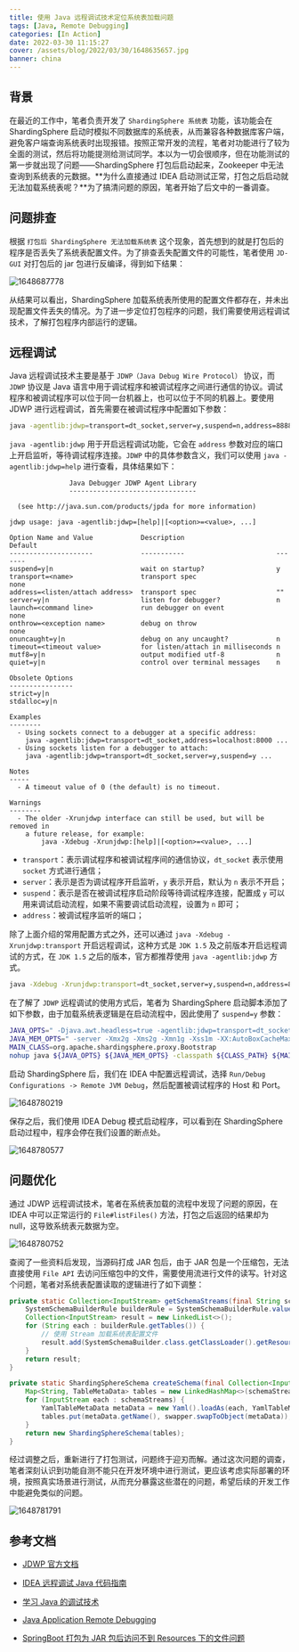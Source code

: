 ```yaml
---
title: 使用 Java 远程调试技术定位系统表加载问题
tags: [Java, Remote Debugging]
categories: [In Action]
date: 2022-03-30 11:15:27
cover: /assets/blog/2022/03/30/1648635657.jpg
banner: china
---
```


## 背景

在最近的工作中，笔者负责开发了 `ShardingSphere 系统表` 功能，该功能会在 ShardingSphere 启动时模拟不同数据库的系统表，从而兼容各种数据库客户端，避免客户端查询系统表时出现报错。按照正常开发的流程，笔者对功能进行了较为全面的测试，然后将功能提测给测试同学。本以为一切会很顺序，但在功能测试的第一步就出现了问题——ShardingSphere 打包后启动起来，Zookeeper 中无法查询到系统表的元数据。**为什么直接通过 IDEA 启动测试正常，打包之后启动就无法加载系统表呢？**为了搞清问题的原因，笔者开始了后文中的一番调查。

## 问题排查

根据 `打包后 ShardingSphere 无法加载系统表` 这个现象，首先想到的就是打包后的程序是否丢失了系统表配置文件。为了排查丢失配置文件的可能性，笔者使用 `JD-GUI` 对打包后的 jar 包进行反编译，得到如下结果：

![1648687778](/assets/blog/2022/03/31/1648687778.png)

从结果可以看出，ShardingSphere 加载系统表所使用的配置文件都存在，并未出现配置文件丢失的情况。为了进一步定位打包程序的问题，我们需要使用远程调试技术，了解打包程序内部运行的逻辑。

## 远程调试

Java 远程调试技术主要是基于 `JDWP（Java Debug Wire Protocol）` 协议，而 `JDWP` 协议是 Java 语言中用于调试程序和被调试程序之间进行通信的协议。调试程序和被调试程序可以位于同一台机器上，也可以位于不同的机器上。要使用 JDWP 进行远程调试，首先需要在被调试程序中配置如下参数：

```bash
java -agentlib:jdwp=transport=dt_socket,server=y,suspend=n,address=8888 -jar xxx.jar
```

`java -agentlib:jdwp` 用于开启远程调试功能，它会在 `address` 参数对应的端口上开启监听，等待调试程序连接。`JDWP` 中的具体参数含义，我们可以使用 `java -agentlib:jdwp=help` 进行查看，具体结果如下：

```
               Java Debugger JDWP Agent Library
               --------------------------------

  (see http://java.sun.com/products/jpda for more information)

jdwp usage: java -agentlib:jdwp=[help]|[<option>=<value>, ...]

Option Name and Value            Description                       Default
---------------------            -----------                       -------
suspend=y|n                      wait on startup?                  y
transport=<name>                 transport spec                    none
address=<listen/attach address>  transport spec                    ""
server=y|n                       listen for debugger?              n
launch=<command line>            run debugger on event             none
onthrow=<exception name>         debug on throw                    none
onuncaught=y|n                   debug on any uncaught?            n
timeout=<timeout value>          for listen/attach in milliseconds n
mutf8=y|n                        output modified utf-8             n
quiet=y|n                        control over terminal messages    n

Obsolete Options
----------------
strict=y|n
stdalloc=y|n

Examples
--------
  - Using sockets connect to a debugger at a specific address:
    java -agentlib:jdwp=transport=dt_socket,address=localhost:8000 ...
  - Using sockets listen for a debugger to attach:
    java -agentlib:jdwp=transport=dt_socket,server=y,suspend=y ...

Notes
-----
  - A timeout value of 0 (the default) is no timeout.

Warnings
--------
  - The older -Xrunjdwp interface can still be used, but will be removed in
    a future release, for example:
        java -Xdebug -Xrunjdwp:[help]|[<option>=<value>, ...]
```

* `transport`：表示调试程序和被调试程序间的通信协议，`dt_socket` 表示使用 `socket` 方式进行通信；
* `server`：表示是否为调试程序开启监听，`y` 表示开启，默认为 `n` 表示不开启；
* `suspend`：表示是否在被调试程序启动阶段等待调试程序连接，配置成 `y` 可以用来调试启动流程，如果不需要调试启动流程，设置为 `n` 即可；
* `address`：被调试程序监听的端口；

除了上面介绍的常用配置方式之外，还可以通过 `java -Xdebug -Xrunjdwp:transport` 开启远程调试，这种方式是 `JDK 1.5` 及之前版本开启远程调试的方式，在 `JDK 1.5` 之后的版本，官方都推荐使用 `java -agentlib:jdwp` 方式。

```bash
java -Xdebug -Xrunjdwp:transport=dt_socket,server=y,suspend=n,address=8888 -jar xxx.jar
```

在了解了 `JDWP` 远程调试的使用方式后，笔者为 ShardingSphere 启动脚本添加了如下参数，由于加载系统表逻辑是在启动流程中，因此使用了 `suspend=y` 参数：

```bash
JAVA_OPTS=" -Djava.awt.headless=true -agentlib:jdwp=transport=dt_socket,server=y,suspend=y,address=8000"
JAVA_MEM_OPTS=" -server -Xmx2g -Xms2g -Xmn1g -Xss1m -XX:AutoBoxCacheMax=4096 -XX:+UseNUMA -XX:+DisableExplicitGC -XX:LargePageSizeInBytes=128m ${VERSION_OPTS} -Dio.netty.leakDetection.level=DISABLED "
MAIN_CLASS=org.apache.shardingsphere.proxy.Bootstrap
nohup java ${JAVA_OPTS} ${JAVA_MEM_OPTS} -classpath ${CLASS_PATH} ${MAIN_CLASS} >> ${STDOUT_FILE} 2>&1 &
```

启动 ShardingSphere 后，我们在 IDEA 中配置远程调试，选择 `Run/Debug Configurations -> Remote JVM Debug`，然后配置被调试程序的 Host 和 Port。

![1648780219](/assets/blog/2022/04/01/1648780219.png)

保存之后，我们使用 IDEA Debug 模式启动程序，可以看到在 ShardingSphere 启动过程中，程序会停在我们设置的断点处。

![1648780577](/assets/blog/2022/04/01/1648780577.png)

## 问题优化

通过 JDWP 远程调试技术，笔者在系统表加载的流程中发现了问题的原因，在 IDEA 中可以正常运行的 `File#listFiles()` 方法，打包之后返回的结果却为 null，这导致系统表元数据为空。

![1648780752](/assets/blog/2022/04/01/1648780752.png)

查阅了一些资料后发现，当源码打成 JAR 包后，由于 JAR 包是一个压缩包，无法直接使用 `File API` 去访问压缩包中的文件，需要使用流进行文件的读写。针对这个问题，笔者对系统表配置读取的逻辑进行了如下调整：

```java
private static Collection<InputStream> getSchemaStreams(final String schemaName, final DatabaseType databaseType) {
    SystemSchemaBuilderRule builderRule = SystemSchemaBuilderRule.valueOf(databaseType.getName(), schemaName);
    Collection<InputStream> result = new LinkedList<>();
    for (String each : builderRule.getTables()) {
      	// 使用 Stream 加载系统表配置文件
        result.add(SystemSchemaBuilder.class.getClassLoader().getResourceAsStream("schema/" + databaseType.getName().toLowerCase() + "/" + schemaName + "/" + each + ".yaml"));
    }
    return result;
}

private static ShardingSphereSchema createSchema(final Collection<InputStream> schemaStreams, final TableMetaDataYamlSwapper swapper) {
    Map<String, TableMetaData> tables = new LinkedHashMap<>(schemaStreams.size(), 1);
    for (InputStream each : schemaStreams) {
        YamlTableMetaData metaData = new Yaml().loadAs(each, YamlTableMetaData.class);
        tables.put(metaData.getName(), swapper.swapToObject(metaData));
    }
    return new ShardingSphereSchema(tables);
}
```

经过调整之后，重新进行了打包测试，问题终于迎刃而解。通过这次问题的调查，笔者深刻认识到功能自测不能只在开发环境中进行测试，更应该考虑实际部署的环境，按照真实场景进行测试，从而充分暴露这些潜在的问题，希望后续的开发工作中能避免类似的问题。

![1648781791](/assets/blog/2022/04/01/1648781791.png)

## 参考文档

* [JDWP 官方文档](https://docs.oracle.com/javase/8/docs/technotes/guides/troubleshoot/introclientissues005.html)

* [IDEA 远程调试 Java 代码指南](https://segmentfault.com/a/1190000023887621)
* [学习 Java 的调试技术](https://www.aneasystone.com/archives/2017/09/java-debugging.html)
* [Java Application Remote Debugging](https://www.baeldung.com/java-application-remote-debugging)
* [SpringBoot 打包为 JAR 包后访问不到 Resources 下的文件问题](https://homxuwang.github.io/2019/12/26/SpringBoot%E6%89%93%E5%8C%85%E4%B8%BAJAR%E5%8C%85%E5%90%8E%E8%AE%BF%E9%97%AE%E4%B8%8D%E5%88%B0Resources%E4%B8%8B%E7%9A%84%E6%96%87%E4%BB%B6%E9%97%AE%E9%A2%98/)
